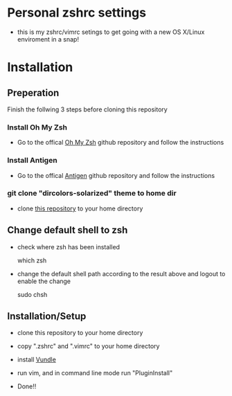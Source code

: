 # Personal zshrc settings

- this is my zshrc/vimrc setings to get going with a new OS X/Linux enviroment in a snap!

# Installation

## Preperation
Finish the follwing 3 steps before cloning this repository

### Install Oh My Zsh

- Go to the offical [Oh My Zsh](https://github.com/robbyrussell/oh-my-zsh) github repository and follow the instructions

### Install Antigen

- Go to the offical [Antigen](https://github.com/zsh-users/antigen) github repository and follow the instructions

### git clone "dircolors-solarized" theme to home dir

- clone [this repository](https://github.com/seebi/dircolors-solarized) to your home directory

## Change default shell to zsh

- check where zsh has been installed

    which zsh

- change the default shell path according to the result above and logout to enable the change

    sudo chsh

## Installation/Setup

- clone this repository to your home directory

- copy ".zshrc" and ".vimrc" to your home directory 

- install [Vundle](https://github.com/VundleVim/Vundle.vim)

- run vim, and in command line mode run "PluginInstall"

- Done!!
